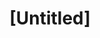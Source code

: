 ---
pid: LS5
title: "[Untitled]"
location_transcription: 
zipcode: '19119'
outside_phl: 
neighborhood: Mount Airy
age: 
age_range: 
instagram: 
image_file_name: LS_5.jpg
proposal_transcription: 'A monument could simply be a seated area with a built-in
  sculpture or in area with various seating, exclusively lit in evenings. Something
  erected to resemble a totem pole or suggesting the multinational backgrounds there
  are in Philadelphia, ex: immigrants, tribes, etc. Hope to give insight with this!
  Good luck!'
topic: Culture,Inclusivity,Philadelphia
topic_summary: 0, 0, 0
type: Conceptual,Sculpture Statue,Park,Bench
keywords_other: totem pole, multicultural
credit: 
image_labels: 
twitter: 
facebook: 
permalink: "/monuments/ls5/"
layout: item-page
---